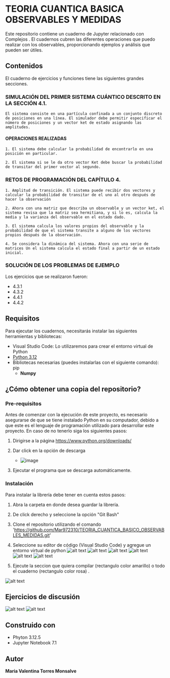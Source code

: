 # TEORIA CUANTICA BASICA OBSERVABLES Y MEDIDAS

Este repositorio contiene un cuaderno de Jupyter relacionado con Complejos . El cuadernos cubren las diferentes operaciones que puedo realizar con los observables, proporcionando ejemplos y análisis que pueden ser útiles.

## Contenidos

El cuaderno de ejercicios y funciones tiene las siguientes grandes secciones.

### SIMULACIÓN DEL PRIMER SISTEMA CUÁNTICO DESCRITO EN LA SECCIÓN 4.1.
    El sistema consiste en una partícula confinada a un conjunto discreto de posiciones en una línea. El simulador debe permitir especificar el número de posiciones y un vector ket de estado asignando las amplitudes.

#### OPERACIONES REALIZADAS

    1. El sistema debe calcular la probabilidad de encontrarlo en una posición en particular.

    2. El sistema si se le da otro vector Ket debe buscar la probabilidad de transitar del primer vector al segundo.

### RETOS DE PROGRAMACIÓN DEL CAPÍTULO 4.

    1. Amplitud de transición. El sistema puede recibir dos vectores y calcular la probabilidad de transitar de el uno al otro después de hacer la observación

    2. Ahora con una matriz que describa un observable y un vector ket, el sistema revisa que la matriz sea hermitiana, y si lo es, calcula la media y la varianza del observable en el estado dado.

    3. El sistema calcula los valores propios del observable y la probabilidad de que el sistema transite a alguno de los vectores propios después de la observación.

    4. Se considera la dinámica del sistema. Ahora con una serie de matrices Un el sistema calcula el estado final a partir de un estado inicial.

### SOLUCIÓN DE LOS PROBLEMAS DE EJEMPLO
Los ejercicios que se realizaron fueron:
- 4.3.1
- 4.3.2
- 4.4.1
- 4.4.2

## Requisitos

Para ejecutar los cuadernos, necesitarás instalar las siguientes herramientas y bibliotecas:

- Visual Studio Code: Lo utilizaremos para crear el entorno virtual de Python 
- [Python 3.12](https://www.python.org/downloads/)
- Bibliotecas necesarias (puedes instalarlas con el siguiente comando): pip
    - **Numpy**

## ¿Cómo obtener una copia del repositorio?
### Pre-requisitos
Antes de comenzar con la ejecución de este proyecto, es necesario asegurarse de que se tiene instalado Python en su computador, debido a que este es el lenguaje de programación utilizado para desarrollar este proyecto. 
En caso de no tenerlo siga los siguientes pasos:
1. Dirigirse a la página https://www.python.org/downloads/
2. Dar click en la opción de descarga
   - ![image](image/py.png)
   
4. Ejecutar el programa que se descarga automáticamente.

### Instalación 
Para instalar la librería debe tener en cuenta estos pasos:
1. Abra la carpeta en donde desea guardar la librería.
2. De click derecho y seleccione la opción "Git Bash"
3. Clone el repositorio utilizando el comando 'https://github.com/Mar972310/TEORIA_CUANTICA_BASICO_OBSERVABLES_MEDIDAS.git'
5. Seleccione su editor de código (Visual Studio Code) y agregue un entorno virtual de python
![alt text](image/image-1.png)
![alt text](image/2.png)
![alt text](image/3.png)
![alt text](image/4.png)
![alt text](image/5.png)
![alt text](image/6.png)

6. Ejecute la seccion que quiera compilar (rectangulo color amarillo) o todo el cuaderno (rectangulo color rosa) .

![alt text](image/7.png)

## Ejercicios de discusión

![alt text](image/452.png)
![alt text](image/453.png)


    
## Construido con
* Phyton 3.12.5
* Jupyter Notebook 7.1
  
## Autor 
__Maria Valentina Torres Monsalve__ 
